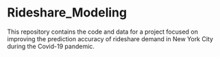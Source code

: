 # Rideshare_Modeling
This repository contains the code and data for a project focused on improving the prediction accuracy of rideshare demand in New York City during the Covid-19 pandemic.

